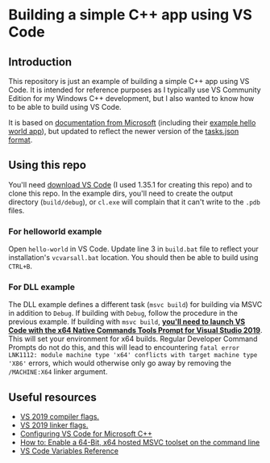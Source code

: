# Building a simple C++ app using VS Code

## Introduction

This repository is just an example of building a simple C++ app using VS Code. It is intended for reference purposes as I typically use VS Community Edition for my Windows C++ development, but I also wanted to know how to be able to build using VS Code.

It is based on [documentation from Microsoft](https://devblogs.microsoft.com/cppblog/building-your-c-application-with-visual-studio-code/) (including their [example hello world app](https://devblogs.microsoft.com/wp-content/uploads/sites/9/2019/02/helloworldcpp-vscode.zip)), but updated to reflect the newer version of the [tasks.json format](https://go.microsoft.com/fwlink/?LinkId=733558).

## Using this repo

You'll need [download VS Code](https://code.visualstudio.com/) (I used 1.35.1 for creating this repo) and to clone this repo. In the example dirs, you'll need to create the output directory (`build/debug`), or `cl.exe` will complain that it can't write to the `.pdb` files.

### For helloworld example

Open `hello-world` in VS Code. Update line 3 in `build.bat` file to reflect your installation's `vcvarsall.bat` location. You should then be able to build using `CTRL+B`.

### For DLL example

The DLL example defines a different task (`msvc build`) for building via MSVC in addition to `Debug`. If building with `Debug`, follow the procedure in the previous example. If building with `msvc build`, [**you'll need to launch VS Code with the x64 Native Commands Tools Prompt for Visual Studio 2019**](https://docs.microsoft.com/en-us/cpp/build/how-to-enable-a-64-bit-visual-cpp-toolset-on-the-command-line?view=vs-2019). This will set your environment for x64 builds. Regular Developer Command Prompts do not do this, and this will lead to encountering `fatal error LNK1112: module machine type 'x64' conflicts with target machine type 'X86'` errors, which would otherwise only go away by removing the `/MACHINE:X64` linker argument.

## Useful resources

* [VS 2019 compiler flags.](https://docs.microsoft.com/en-us/cpp/build/reference/compiler-options-listed-alphabetically?view=vs-2019)
* [VS 2019 linker flags.](https://docs.microsoft.com/en-us/cpp/build/reference/linker-options?view=vs-2019)
* [Configuring VS Code for Microsoft C++](https://code.visualstudio.com/docs/cpp/config-msvc)
* [How to: Enable a 64-Bit, x64 hosted MSVC toolset on the command line](https://docs.microsoft.com/en-us/cpp/build/how-to-enable-a-64-bit-visual-cpp-toolset-on-the-command-line?view=vs-2019)
* [VS Code Variables Reference](https://code.visualstudio.com/docs/editor/variables-reference)

